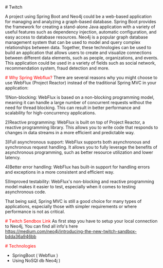 <p class="color:red"># Twitch</p>
A project using Spring Boot and Neo4j could be a web-based application for managing and analyzing a graph-based database. Spring Boot provides the framework for creating a stand-alone Java application with a variety of useful features such as dependency injection, automatic configuration, and easy access to database resources. Neo4j is a popular graph database management system that can be used to model and query complex relationships between data. Together, these technologies can be used to build an application that allows users to create and visualize connections between different data elements, such as people, organizations, and events. This application could be used in a variety of fields such as social network, recommendation system, fraud detection and more.

<span style="color:red"># Why Spring Webflux?</span>
There are several reasons why you might choose to use WebFlux (Project Reactor) instead of the traditional Spring MVC in your application:

1)Non-blocking: WebFlux is based on a non-blocking programming model, meaning it can handle a large number of concurrent requests without the need for thread blocking. This can result in better performance and scalability for high-concurrency applications.

2)Reactive programming: WebFlux is built on top of Project Reactor, a reactive programming library. This allows you to write code that responds to changes in data streams in a more efficient and predictable way.

3)Full asynchronous support: WebFlux supports both asynchronous and synchronous request handling. It allows you to fully leverage the benefits of asynchronous programming, such as better resource utilization and lower latency.

4)Better error handling: WebFlux has built-in support for handling errors and exceptions in a more consistent and efficient way.

5)Improved testability: WebFlux's non-blocking and reactive programming model makes it easier to test, especially when it comes to testing asynchronous code.

That being said, Spring MVC is still a good choice for many types of applications, especially those with simpler requirements or where performance is not as critical.

<span style="color:red"># Twitch Sendbox Link</span>
As first step you have to setup your local connection to Neo4j, You can find all info's here
https://medium.com/neo4j/introducing-the-new-twitch-sandbox-bdda36a946bb

<span style="color:red"># Technologies</span>
- SpringBoot ( Webflux ) 
- Using NoSQl db Neo4j ) 
